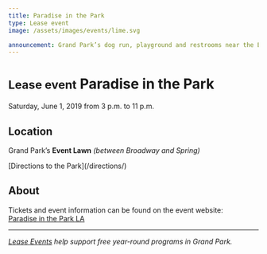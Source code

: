 ```yaml
---
title: Paradise in the Park
type: Lease event
image: /assets/images/events/lime.svg

announcement: Grand Park’s dog run, playground and restrooms near the Event Lawn (by Spring St.) will be closed at 2 pm on **Saturday, June 1st** for the [Paradise in the Park](/events/2019/06/01/paridise-in-the-park/) event. All amenities reopen on Sunday, June 2nd by 8 am.
---
```


<small>Lease event</small> Paradise in the Park <small></small>
====================

Saturday, June 1, 2019 from 3 p.m. to 11 p.m.

## Location

Grand Park’s **Event Lawn** _(between Broadway and Spring)_

<p class="action" markdown="1">
[Directions to the Park](/directions/)
</p>

## About

Tickets and event information can be found on the event website:  
[Paradise in the Park LA](https://www.residentadvisor.net/events/1238995)

<!--
## Please be advised

The dog run will be closed for the duration of the event. The playground and restrooms near the Event Lawn (by Spring St.) will be closed at 2 pm on Saturday, June 1st. All amenities reopen on Sunday, June 2nd by 8 am.
-->

* * *

<div></div>

_[Lease Events](/rent/) help support free year-round programs in Grand Park._

